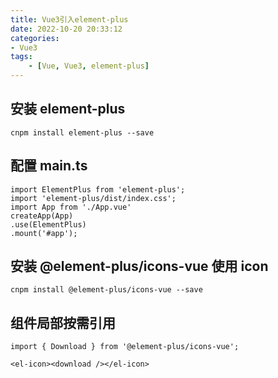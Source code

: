 ```yaml
---
title: Vue3引入element-plus
date: 2022-10-20 20:33:12
categories:
- Vue3
tags: 
    - [Vue, Vue3, element-plus]
---
```

## 安装 element-plus
```
cnpm install element-plus --save
```
## 配置 main.ts
```
import ElementPlus from 'element-plus';
import 'element-plus/dist/index.css';
import App from './App.vue'
createApp(App)
.use(ElementPlus)
.mount('#app');
```
## 安装 @element-plus/icons-vue 使用 icon
```
cnpm install @element-plus/icons-vue --save
```
## 组件局部按需引用
```
import { Download } from '@element-plus/icons-vue';

<el-icon><download /></el-icon>
```